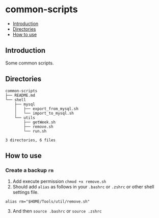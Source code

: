 # common-scripts

- [Introduction](#1)
- [Directories](#2)
- [How to use](#3)

## <span id='1'>Introduction</span>
Some common scripts.

## <span id='2'>Directories</span>
```shell
common-scripts
├── README.md
└── shell
    ├── mysql
    │   ├── export_from_mysql.sh
    │   └── import_to_mysql.sh
    └── utils
        ├── getWeek.sh
        ├── remove.sh
        └── run.sh

3 directories, 6 files
```

## <span id='3'>How to use</span>
### Create a backup `rm`
1. Add execute permission `chmod +x remove.sh`
2. Should add `alias` as follows in your `.bashrc` or `.zshrc` or other shell settings file.
```shell
alias rm="$HOME/Tools/util/remove.sh"
```
3. And then `source .bashrc` or `source .zshrc`
